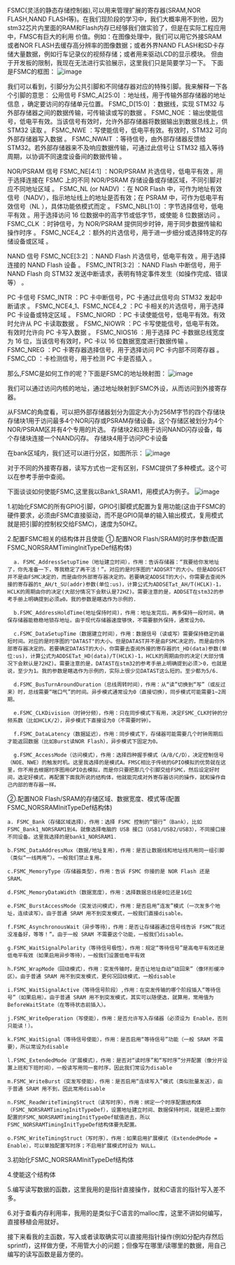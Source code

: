   FSMC(灵活的静态存储控制器),可以用来管理扩展的寄存器(SRAM,NOR FLASH,NAND FLASH等)。在我们现阶段的学习中，我们大概率用不到他，因为stm32芯片内里面的RAM和Flash内存已经够我们做实验了，但是在实际工程应用中，FMSC有巨大的利用
价值。例如：在图像处理中，我们可以用它外接SRAM或者NOR FLASH去缓存高分辨率的图像数据；或者外界NAND FLASH和SD卡存储大量数据，例如行车记录仪的视频存储；或者用来驱动LCD的显示模块。
  但由于开发板的限制，我现在无法进行实验展示，这里我们只是简要学习一下。
  下面是FSMC的框图：
  ![image](https://github.com/user-attachments/assets/30c4acd3-ab50-4a2a-9df7-af9bddfb8f89)
  
  我们可以看到，引脚分为公共引脚和不同储存器对应的特殊引脚。我来解释一下各个引脚的意思：
  公用信号
  FSMC_A[25:0] ：地址线，用于传输外部存储器的地址信息 ，确定要访问的存储单元位置。
  FSMC_D[15:0] ：数据线，实现 STM32 与外部存储器之间的数据传输，可传输读或写的数据 。
  FSMC_NOE ：输出使能信号，低电平有效。当该信号有效时，允许外部存储器将数据输出到数据总线上，供 STM32 读取 。
  FSMC_NWE ：写使能信号，低电平有效。有效时，STM32 可向外部存储器写入数据 。
  FSMC_NWAIT ：等待信号，由外部存储器反馈给 STM32。若外部存储器来不及响应数据传输，可通过此信号让 STM32 插入等待周期，以协调不同速度设备间的数据传输 。

  
  NOR/PSRAM 信号
  FSMC_NE[4:1] ：NOR/PSRAM 片选信号，低电平有效 。用于选择连接在 FSMC 上的不同 NOR/PSRAM 存储设备或存储区域，不同引脚对应不同地址区域 。
  FSMC_NL (or NADV) ：在 NOR Flash 中，可作为地址有效信号（NADV），指示地址线上的地址是否有效；在 PSRAM 中，可作为低电平有效信号（NL ），具体功能依模式而定 。
  FSMC_NBL[1:0] ：字节选择信号，低电平有效 。用于选择访问 16 位数据中的高字节或低字节，或使能 8 位数据访问 。
  FSMC_CLK ：时钟信号，为 NOR/PSRAM 提供同步时钟，用于同步数据传输和操作时序 。
  FSMC_NCE4_2 ：额外的片选信号，用于进一步细分或选择特定的存储设备或区域 。

  
  NAND 信号
  FSMC_NCE[3:2] ：NAND Flash 片选信号，低电平有效 。用于选择连接的 NAND Flash 设备 。
  FSMC_INTR[3:2] ：NAND Flash 中断信号，用于 NAND Flash 向 STM32 发送中断请求，表明有特定事件发生（如操作完成、错误等） 。

  
  PC 卡信号
  FSMC_INTR ：PC 卡中断信号，PC 卡通过此信号向 STM32 发起中断请求 。
  FSMC_NCE4_1、FSMC_NCE4_2 ：PC 卡相关的片选信号，用于选择 PC 卡设备或特定区域 。
  FSMC_NIORD ：PC 卡读使能信号，低电平有效。有效时允许从 PC 卡读取数据 。
  FSMC_NIOWR ：PC 卡写使能信号，低电平有效。有效时允许向 PC 卡写入数据 。
  FSMC_NIOS16 ：用于选择 PC 卡数据总线宽度为 16 位，当该信号有效时，PC 卡以 16 位数据宽度进行数据传输 。
  FSMC_NREG ：PC 卡寄存器选择信号，用于选择访问 PC 卡内部不同寄存器 。
  FSMC_CD ：卡检测信号，用于检测 PC 卡是否插入 。


  那么,FSMC是如何工作的呢？下面是FSMC的地址映射图：
  ![image](https://github.com/user-attachments/assets/901b8357-f2ae-46df-9004-d65f124bf68d)
  
  我们可以通过访问内核的地址，通过地址映射到FSMC外设，从而访问到外接寄存器。

  从FSMC的角度看，可以把外部存储器划分为固定大小为256M字节的四个存储块
  存储块1用于访问最多4个NOR闪存或PSRAM存储设备。这个存储区被划分为4个NOR/PSRAM区并有4个专用的片选。
  存储块2和3用于访问NAND闪存设备，每个存储块连接一个NAND闪存。
  存储块4用于访问PC卡设备

  在bank区域内，我们还可以进行分区，如图所示：
  ![image](https://github.com/user-attachments/assets/39fb8f2a-5c3c-4405-a9e7-4554412a3fdc)
  
  对于不同的外接寄存器，读写方式也一定有区别，FSMC提供了多种模式。这个可以在参考手册中查阅。

  
  下面谈谈如何使能FSMC,这里我以Bank1_SRAM1，用模式A为例子。
  ![image](https://github.com/user-attachments/assets/61cbcc9b-7698-40cc-9719-351cdae2e25e)

  1.初始化FSMC的所有GPIO引脚，GPIO引脚模式配置为复用功能(这由于FSMC的硬件要求，必须由FSMC直接驱动，而不是GPIO简单的输入输出模式，复用模式就是把引脚的控制权交给FSMC)，速度为50HZ。
  
  2.配置FSMC相关的结构体并且使能
    ①.配置NOR Flash/SRAM的时序参数(配置FSMC_NORSRAMTimingInitTypeDef结构体)
    
      a. FSMC_AddressSetupTime（地址建立时间），作用：告诉存储器：“我要给你发地址了，你先准备一下，等我稳定了再干活！”。对应的是时序图的"ADDSRT"的大小。但是ADDSET并不是由FSMC决定的，而是由你外部寄存器决定的。若要确定ADDSET的大小，你需要去查阅外接的寄存器的t_AH/t_SU(addr)参数(单位:us)，计算公式为ADDSET≥t_AH/T(HCLK)-1，HCLK的周期由你的决定(大部分情况下会默认是72HZ)。需要注意的是，ADDSET在stm32的参考手册上明确提到必须≥0。我的参数是瞎选作为示例的.
      
      b.FSMC_AddressHoldTime(地址保持时间)，作用：地址发完后，再多保持一段时间，确保存储器能稳稳地锁存地址。由于现代存储器速度够快，不需要额外保持，通常设为0。
      
      c.FSMC_DataSetupTime（数据建立时间），作用：数据信号（读或写）需要保持稳定的最短时间。对应的是时序图的"DATAST"的大小。但是DATAST并不是由FSMC决定的，而是由你外部寄存器决定的。若要确定DATAST的大小，你需要去查阅外接的寄存器的t_HD(data)参数(单位:us)，计算公式为ADDSET≥t_HD(data)/T(HCLK)-1，HCLK的周期由你的决定(大部分情况下会默认是72HZ)。需要注意的是，DATAST在stm32的参考手册上明确提到必须＞0，也就是说，至少为1。我的参数是瞎选作为示例的，实际上很少见DATAST这么短的。至少都为5/6.
      
      d.FSMC_BusTurnAroundDuration（总线周转时间），作用：从“读”切换到“写”（或反过来）时，总线需要“喘口气”的时间。异步模式通常设为0（直接切换），同步模式可能需要1~2周期。
      
      e.FSMC_CLKDivision（时钟分频），作用：只在同步模式下有用，决定FSMC_CLK时钟的分频系数（比如HCLK/2），异步模式下直接设为0（不需要时钟）。
      
      f.FSMC_DataLatency（数据延迟），作用：同步模式下，存储器可能需要几个时钟周期后才能返回数据（比如Burst读NOR Flash），异步模式下固定为0。
      
      g.FSMC_AccessMode（访问模式），作用：选择四种握手模式（A/B/C/D），决定控制信号（NOE、NWE）的触发时机。这里我选择的是模式A。FMSC相比于传统的GPIO模拟的优势就在这里，你不用去根据时序图用GPIO去模拟，而是你只要把那几个引脚交给FSMC，然后设定好时间，选定好模式，再配置下面我所说的结构体，他就能完成对外寄存器访问的操作，就和操作自己内部的寄存器一样。

  ②.配置NOR Flash/SRAM的存储区域、数据宽度、模式等(配置FSMC_NORSRAMInitTypeDef结构体)
  
    a. FSMC_Bank（存储区域选择），作用：选择 FSMC 控制的“银行”（Bank），比如 FSMC_Bank1_NORSRAM1到4。就像选择电脑的 USB 接口（USB1/USB2/USB3），不同接口接不同设备。这里我选择的是bank1_NORSRAM1.
    
    b.FSMC_DataAddressMux（数据/地址复用），作用：是否让数据线和地址线共用同一组引脚（类似“一线两用”）。一般我们禁止复用。
    
    c.FSMC_MemoryType（存储器类型），作用：告诉 FSMC 你接的是 NOR Flash 还是 SRAM。
    
    d.FSMC_MemoryDataWidth（数据宽度），作用：选择数据总线是8位还是16位
    
    e.FSMC_BurstAccessMode（突发访问模式），作用：是否启用“连发”模式（一次发多个地址，连续读写）。由于普通 SRAM 用不到突发模式，一般我们直接disable。
    
    f.FSMC_AsynchronousWait（异步等待），作用：是否让存储器通过信号线告诉 FSMC“我还没准备好，等等！”。由于一般 SRAM 不需要这个功能，一般我们disable。
    
    g.FSMC_WaitSignalPolarity（等待信号极性），作用：规定“等待信号”是高电平有效还是低电平有效（如果启用异步等待），一般我们设置低电平有效
    
    h.FSMC_WrapMode（回绕模式），作用：突发传输时，是否让地址自动“绕回来”（像环形缓冲区）。由于普通 SRAM 用不到突发模式，更何况回绕模式，一般disable
    
    i.FSMC_WaitSignalActive（等待信号阶段）,作用：在突发传输的哪个阶段插入“等待信号”（如果启用）。由于普通 SRAM 用不到突发模式，其实可以随便选，就算用，常用值为BeforeWaitState（在等待状态前插入）。
    
    j.FSMC_WriteOperation（写使能），作用：是否允许写入存储器（必须设为 Enable，否则只能读！）。
    
    k.FSMC_WaitSignal（等待信号使能），作用：是否启用“等待信号”功能（一般 SRAM 不需要），所以常设为disable
    
    l.FSMC_ExtendedMode（扩展模式），作用：是否对“读时序”和“写时序”分开配置（像分开设置上班和下班时间），一般读写用同一套时序，因此我们常设为disable
    
    m.FSMC_WriteBurst（突发写使能），作用：是否启用“连续写入”模式（类似批量发送），由于普通 SRAM 用不到，因此常用disable
    
    n.FSMC_ReadWriteTimingStruct（读写时序），作用：绑定一个时序配置结构体（FSMC_NORSRAMTimingInitTypeDef），设置地址建立时间、数据保持时间，就是把上面你配置的FSMC_NORSRAMTimingInitTypeDef赋值进去，所以FSMC_NORSRAMTimingInitTypeDef结构体要先配置。
    
    o.FSMC_WriteTimingStruct（写时序），作用：如果启用扩展模式（ExtendedMode = Enable），可以单独配置写时序；不启用扩展模式时设为 NULL。
    
3.初始化FSMC_NORSRAMInitTypeDef结构体

4.使能这个结构体

5.编写读写数据的函数，这里我用的是指针直接操作，就和C语言的指针写入差不多。

6.对于查看内存利用率，我用的是类似于C语言的malloc库，这里不讲如何编写，直接移植会用就好。

接下来看我的主函数，写入或者读取确实可以直接用指针操作(例如分配内存然后sprintf)，这样做方便，不用管大小的问题；但像写在哪里/读哪里的数据，用自己编写的读写函数是最方便的。
